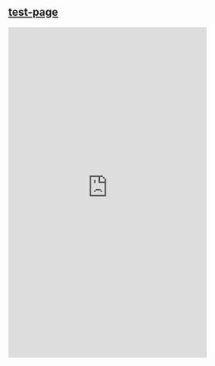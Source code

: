 ## [test-page](https://battleaxe.dev/test-page)

<iframe width="400" height="666" seamless frameborder="0" scrolling="no" src="https://brutalism.netlify.app/#/"> </iframe>
